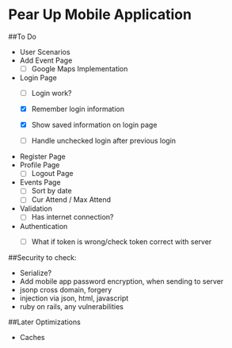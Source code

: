# Pear Up Mobile Application

##To Do
* User Scenarios
* Add Event Page
	- [ ] Google Maps Implementation
	
* Login Page
	- [ ] Login work?
	- [X] Remember login information
	- [X] Show saved information on login page
	- [ ] Handle unchecked login after previous login

	
* Register Page
* Profile Page
	- [ ] Logout Page
* Events Page
	- [ ] Sort by date
	- [ ] Cur Attend / Max Attend
* Validation
	- [ ] Has internet connection?
* Authentication 
	- [ ] What if token is wrong/check token correct with server



##Security to check:
* Serialize? 
* Add mobile app password encryption, when sending to server
* jsonp cross domain, forgery 
* injection via json, html, javascript
* ruby on rails, any vulnerabilities 


##Later Optimizations
* Caches
